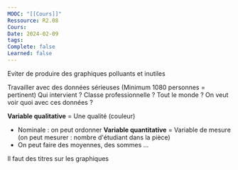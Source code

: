 ```yaml
---
MOOC: "[[Cours]]"
Ressource: R2.08
Cours: 
Date: 2024-02-09
tags: 
Complete: false
Learned: false
---
```

Eviter de produire des graphiques polluants et inutiles

Travailler avec des données sérieuses (Minimum 1080 personnes = pertinent)
Qui intervient ? Classe professionnelle ? Tout le monde ?
On veut voir quoi avec ces données ?

**Variable qualitative** = Une qualité (couleur)
- Nominale : on peut ordonner
**Variable quantitative** = Variable de mesure (on peut mesurer : nombre d'étudiant dans la pièce)
- On peut faire des moyennes, des sommes ...

Il faut des titres sur les graphiques